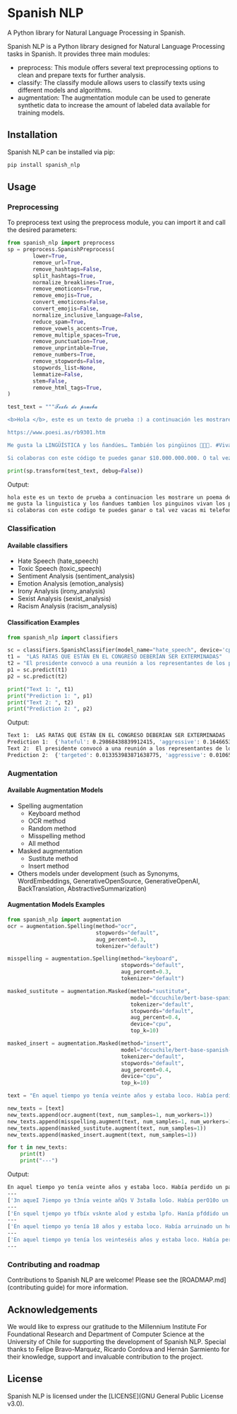 # Spanish NLP

A Python library for Natural Language Processing in Spanish.

Spanish NLP is a Python library designed for Natural Language Processing tasks in Spanish. It provides three main modules:

- preprocess: This module offers several text preprocessing options to clean and prepare texts for further analysis.
- classify: The classify module allows users to classify texts using different models and algorithms.
- augmentation: The augmentation module can be used to generate synthetic data to increase the amount of labeled data available for training models.

## Installation

Spanish NLP can be installed via pip:

```bash
pip install spanish_nlp
```

## Usage

### Preprocessing

To preprocess text using the preprocess module, you can import it and call the desired parameters:

```python
from spanish_nlp import preprocess
sp = preprocess.SpanishPreprocess(
        lower=True,
        remove_url=True,
        remove_hashtags=False,
        split_hashtags=True,
        normalize_breaklines=True,
        remove_emoticons=True,
        remove_emojis=True,
        convert_emoticons=False,
        convert_emojis=False,
        normalize_inclusive_language=False,
        reduce_spam=True,
        remove_vowels_accents=True,
        remove_multiple_spaces=True,
        remove_punctuation=True,
        remove_unprintable=True,
        remove_numbers=True,
        remove_stopwords=False,
        stopwords_list=None,
        lemmatize=False,
        stem=False,
        remove_html_tags=True,
)

test_text = """𝓣𝓮𝔁𝓽𝓸 𝓭𝓮 𝓹𝓻𝓾𝓮𝓫𝓪

<b>Hola </b>, este es un texto de prueba :) a continuación les mostraré un poema de Roberto Bolaño llamado "Los perros románticos" 🤭👀😅

https://www.poesi.as/rb9301.htm

Me gusta la LINGÜÍSTICA y los ñandúes… También los pingüinos 🐧🐧🐧. #VivanLosPinguinos #SíSeñor #PinguinosDelMundoUníos #ÑanduesDelMundoTambién

Si colaboras con este código te puedes ganar $10.000.000.000. O tal vez 2000 vacas. Mi teléfono es +569123456789"""

print(sp.transform(test_text, debug=False))

```

Output:

```bash
hola este es un texto de prueba a continuacion les mostrare un poema de roberto bolaño llamado los perros romanticos
me gusta la linguistica y los ñandues tambien los pinguinos vivan los pinguinos si señor pinguinos del mundo unios ñandues del mundo tambien
si colaboras con este codigo te puedes ganar o tal vez vacas mi telefono es
```

### Classification

#### Available classifiers

* Hate Speech (hate_speech)
* Toxic Speech (toxic_speech)
* Sentiment Analysis (sentiment_analysis)
* Emotion Analysis (emotion_analysis)
* Irony Analysis (irony_analysis)
* Sexist Analysis (sexist_analysis)
* Racism Analysis (racism_analysis)

#### Classification Examples

```python
from spanish_nlp import classifiers

sc = classifiers.SpanishClassifier(model_name="hate_speech", device='cpu')
t1 =  "LAS RATAS QUE ESTÁN EN EL CONGRESO DEBERÍAN SER EXTERMINADAS"
t2 = "El presidente convocó a una reunión a los representantes de los partidos políticos"
p1 = sc.predict(t1)
p2 = sc.predict(t2)

print("Text 1: ", t1)
print("Prediction 1: ", p1)
print("Text 2: ", t2)
print("Prediction 2: ", p2)
```

Output:

```bash
Text 1:  LAS RATAS QUE ESTÁN EN EL CONGRESO DEBERÍAN SER EXTERMINADAS
Prediction 1:  {'hateful': 0.29868438839912415, 'aggressive': 0.1646653413772583, 'targeted': 0.0075755491852760315}
Text 2:  El presidente convocó a una reunión a los representantes de los partidos políticos
Prediction 2:  {'targeted': 0.013353983871638775, 'aggressive': 0.010659483261406422, 'hateful': 0.009115356020629406}
```

### Augmentation

#### Available Augmentation Models

- Spelling augmentation
  - Keyboard method
  - OCR method
  - Random method
  - Misspelling method
  - All method
- Masked augmentation
  - Sustitute method
  - Insert method
- Others models under development (such as Synonyms, WordEmbeddings, GenerativeOpenSource, GenerativeOpenAI, BackTranslation, AbstractiveSummarization)


#### Augmentation Models Examples

```python
from spanish_nlp import augmentation
ocr = augmentation.Spelling(method="ocr",
                            stopwords="default",
                            aug_percent=0.3,
                            tokenizer="default")

misspelling = augmentation.Spelling(method="keyboard",
                                    stopwords="default",
                                    aug_percent=0.3,
                                    tokenizer="default")

masked_sustitute = augmentation.Masked(method="sustitute",
                                       model="dccuchile/bert-base-spanish-wwm-cased",
                                       tokenizer="default",
                                       stopwords="default",
                                       aug_percent=0.4,
                                       device="cpu",
                                       top_k=10)

masked_insert = augmentation.Masked(method="insert",
                                    model="dccuchile/bert-base-spanish-wwm-cased",
                                    tokenizer="default",
                                    stopwords="default",
                                    aug_percent=0.4,
                                    device="cpu",
                                    top_k=10)

text = "En aquel tiempo yo tenía veinte años y estaba loco. Había perdido un país pero había ganado un sueño. Y si tenía ese sueño lo demás no importaba. Ni trabajar ni rezar ni estudiar en la madrugada junto a los perros románticos."

new_texts = [text]
new_texts.append(ocr.augment(text, num_samples=1, num_workers=1))
new_texts.append(misspelling.augment(text, num_samples=1, num_workers=1))
new_texts.append(masked_sustitute.augment(text, num_samples=1))
new_texts.append(masked_insert.augment(text, num_samples=1))

for t in new_texts:
    print(t)
    print("---")

```

Output:

```bash
En aquel tiempo yo tenía veinte años y estaba loco. Había perdido un país pero había ganado un sueño. Y si tenía ese sueño lo demás no importaba. Ni trabajar ni rezar ni estudiar en la madrugada junto a los perros románticos.
---
['3n aqueI 7iempo yo t3nía veinte añQs V 3sta8a loGo. Había perO10o un país pero había Canado un BueñQ. V si t3nía ese su3N0 lo d3WáB no imp0rtaEa. Hi trabaLar ni rezaP ni estudiaP en la maOPuga0a Lun7o a IoB perros roWánticos.']
---
['En squel tjempo yo tfbíx vsknte alod y estxba lpfo. Hanía pfddido un país pero hqvís ganaeo uj skeol. Y si tebía ese syrño lo demáz no jmppfgabx. Nj travayar ni rezar mu estudist eh la nadtugads junto a loa peerks eomábticox.']
---
['En aquel tiempo yo tenía 18 años y estaba loco. Había arruinado un hogar pero había ganado un sueño. Ahora si tenía ese sueño lo demás no importaba. Pero trabajar ni rezar ni trabajar en la madrugada junto a los perros ni']
---
['En aquel tiempo yo tenía los veinteséis años y estaba loco. Había perdido un gran país pero sí había ganado tener un sueño. Y si tenía ese sueño lo demás ya no importaba.. Ni trabajar ni rezar ni estudiar en la madrugada junto a los perros románticos.']
---
```

### Contributing and roadmap

Contributions to Spanish NLP are welcome! Please see the [ROADMAP.md](contributing guide) for more information.

## Acknowledgements

We would like to express our gratitude to the Millennium Institute For Foundational Research and Department of Computer Science at the University of Chile for supporting the development of Spanish NLP. Special thanks to Felipe Bravo-Marquéz, Ricardo Cordova and Hernán Sarmiento for their knowledge, support and invaluable contribution to the project.

## License

Spanish NLP is licensed under the [LICENSE](GNU General Public License v3.0).


